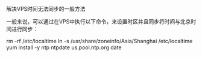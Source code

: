 解决VPS时间无法同步的一般方法

 一般来说，可以通过在VPS中执行以下命令，来设置时区并且同步将时间与北京时间进行同步：
 
rm -rf /etc/localtime
ln -s /usr/share/zoneinfo/Asia/Shanghai /etc/localtime
yum install -y ntp
ntpdate us.pool.ntp.org
date
